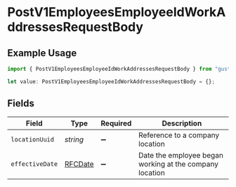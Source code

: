# PostV1EmployeesEmployeeIdWorkAddressesRequestBody

## Example Usage

```typescript
import { PostV1EmployeesEmployeeIdWorkAddressesRequestBody } from "gusto_embedded/models/operations";

let value: PostV1EmployeesEmployeeIdWorkAddressesRequestBody = {};
```

## Fields

| Field                                                   | Type                                                    | Required                                                | Description                                             |
| ------------------------------------------------------- | ------------------------------------------------------- | ------------------------------------------------------- | ------------------------------------------------------- |
| `locationUuid`                                          | *string*                                                | :heavy_minus_sign:                                      | Reference to a company location                         |
| `effectiveDate`                                         | [RFCDate](../../types/rfcdate.md)                       | :heavy_minus_sign:                                      | Date the employee began working at the company location |